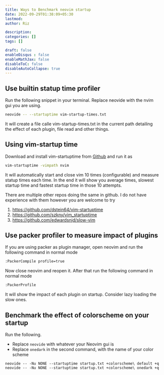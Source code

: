 ```yaml
---
title: Ways to Benchmark neovim startup
date: 2022-09-29T01:38:09+05:30
lastmod: 
author: Riz

description: 
categories: []
tags: []

draft: false
enableDisqus : false
enableMathJax: false
disableToC: false
disableAutoCollapse: true
---
```


## Use builtin statup time profiler

Run the following snippet in your terminal. Replace neovide with the nvim gui you are using.
```bash
neovide -- --startuptime vim-startup-times.txt
```

It will create a file calle vim-startup-times.txt in the current path detailing the effect of each plugin, file read and other things. 

## Using vim-startup time

Download and install vim-startuptime from [Github](https://github.com/rhysd/vim-startuptime) and run it as 

```bash
vim-startuptime -vimpath nvim
```

It will automatically start and close vim 10 times (configurable) and measure statup times each time. In the end it will show you average times, slowest startup time and fastest startup time in those 10 attempts.

There are multiple other repos doing the same in github. I do not have experience with them however you are welcome to try

1. https://github.com/dstein64/vim-startuptime
2. https://github.com/szkny/vim_startuptime
3. https://github.com/edwardsnjd/slow-vim


## Use packer profiler to measure impact of plugins

If you are using packer as plugin manager, open neovim and run the following command in normal mode

```bash
:PackerCompile profile=true
```

Now close neovim and reopen it. After that run the following command in normal mode

```bash
:PackerProfile
```

It will show the impact of each plugin on startup. Consider lazy loading the slow ones.

## Benchmark the effect of colorscheme on your startup

Run the following. 

- Replace `neovide` with whatever your Neovim gui is
- Replace `onedark` in the second command, with the name of your color scheme


```
neovide -- -Nu NONE --startuptime startup.txt +colorscheme\ default +q
neovide -- -Nu NONE --startuptime startup.txt +colorscheme\ onedark +q
```


